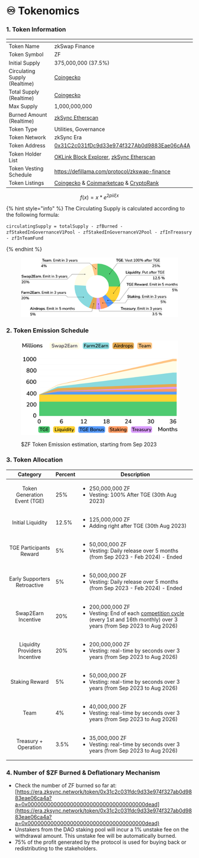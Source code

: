 # ♾️ Tokenomics

### 1. Token Information

<table><thead><tr><th width="301"></th><th></th></tr></thead><tbody><tr><td>Token Name</td><td>zkSwap Finance</td></tr><tr><td>Token Symbol</td><td>ZF</td></tr><tr><td>Initial Supply</td><td>375,000,000 (37.5%)</td></tr><tr><td>Circulating Supply (Realtime)</td><td><a href="https://www.coingecko.com/en/coins/zkswap-finance">Coingecko</a></td></tr><tr><td>Total Supply (Realtime)</td><td><a href="https://www.coingecko.com/en/coins/zkswap-finance">Coingecko</a> </td></tr><tr><td>Max Supply</td><td>1,000,000,000</td></tr><tr><td>Burned Amount (Realtime)</td><td><a href="https://era.zksync.network/token/0x31c2c031fdc9d33e974f327ab0d9883eae06ca4a?a=0x000000000000000000000000000000000000dead">zkSync Etherscan</a></td></tr><tr><td>Token Type</td><td>Utilities, Governance</td></tr><tr><td>Token Network</td><td>zkSync Era</td></tr><tr><td>Token Address</td><td><a href="https://explorer.zksync.io/address/0x31C2c031fDc9d33e974f327Ab0d9883Eae06cA4A">0x31C2c031fDc9d33e974f327Ab0d9883Eae06cA4A</a></td></tr><tr><td>Token Holder List</td><td><a href="https://www.oklink.com/zksync/token/0x31c2c031fdc9d33e974f327ab0d9883eae06ca4a">OKLink Block Explorer</a>, <a href="https://era.zksync.network/token/0x31c2c031fdc9d33e974f327ab0d9883eae06ca4a#balances">zkSync Etherscan</a></td></tr><tr><td>Token Vesting Schedule</td><td><a href="https://defillama.com/protocol/zkswap-finance">https://defillama.com/protocol/zkswap-finance</a></td></tr><tr><td>Token Listings</td><td><a href="https://www.coingecko.com/en/coins/zkswap-finance">Coingecko</a> &#x26; <a href="https://coinmarketcap.com/currencies/zkswap-finance/">Coinmarketcap</a> &#x26; <a href="https://cryptorank.io/price/zkswap-finance">CryptoRank</a></td></tr></tbody></table>

$$
f(x) = x * e^{2 pi i \xi x}
$$

{% hint style="info" %}
The Circulating Supply is calculated according to the following formula:

```
circulatingSupply = totalSupply - zfBurned - zfStakedInGovernanceV1Pool - zfStakedInGovernanceV2Pool - zfInTreasury - zfInTeamFund

```
{% endhint %}



<figure><img src="../.gitbook/assets/Tokenomics_-_Docs.png" alt=""><figcaption></figcaption></figure>

### 2. Token Emission Schedule

<figure><img src="../.gitbook/assets/Circulating supply.svg" alt="" width="563"><figcaption><p>$ZF Token Emission estimation, starting from Sep 2023</p></figcaption></figure>

### 3. Token Allocation

|            Category           | Percent | Description                                                                                                                                                                                           |
| :---------------------------: | ------- | ----------------------------------------------------------------------------------------------------------------------------------------------------------------------------------------------------- |
|  Token Generation Event (TGE) | 25%     | <ul><li>250,000,000 ZF</li><li>Vesting: 100% After TGE (30th Aug 2023)</li></ul>                                                                                                                      |
|       Initial Liquidity       | 12.5%   | <ul><li>125,000,000 ZF </li><li>Adding right after TGE (30th Aug 2023)</li></ul>                                                                                                                      |
|    TGE Participants Reward    | 5%      | <ul><li>50,000,000 ZF</li><li>Vesting: Daily release over 5 months (from Sep 2023 - Feb 2024) - Ended</li></ul>                                                                                       |
|  Early Supporters Retroactive | 5%      | <ul><li>50,000,000 ZF</li><li>Vesting: Daily release over 5 months (from Sep 2023 - Feb 2024) - Ended</li></ul>                                                                                       |
|      Swap2Earn Incentive      | 20%     | <ul><li>200,000,000 ZF</li><li>Vesting: End of each <a href="../highlights/swap2earn.md#cycle">competition cycle</a> (every 1st and 16th monthly) over 3 years  (from Sep 2023 to Aug 2026)</li></ul> |
| Liquidity Providers Incentive | 20%     | <ul><li>200,000,000 ZF</li><li>Vesting: real-time by seconds over 3 years (from Sep 2023 to Aug 2026)</li></ul>                                                                                       |
|         Staking Reward        | 5%      | <ul><li>50,000,000 ZF</li><li>Vesting: real-time by seconds over 3 years  (from Sep 2023 to Aug 2026)</li></ul>                                                                                       |
|              Team             | 4%      | <ul><li>40,000,000 ZF</li><li>Vesting: real-time by seconds over 3 years  (from Sep 2023 to Aug 2026)</li></ul>                                                                                       |
|      Treasury + Operation     | 3.5%    | <ul><li>35,000,000 ZF</li><li>Vesting: real-time by seconds over 3 years  (from Sep 2023 to Aug 2026)</li></ul>                                                                                       |

### **4. Number of $ZF Burned & Deflationary Mechanism**

* Check the number of ZF burned so far at: [https://era.zksync.network/token/0x31c2c031fdc9d33e974f327ab0d9883eae06ca4a?a=0x000000000000000000000000000000000000dead](https://era.zksync.network/token/0x31c2c031fdc9d33e974f327ab0d9883eae06ca4a?a=0x000000000000000000000000000000000000dead)
* Unstakers from the DAO staking pool will incur a 1% unstake fee on the withdrawal amount. This unstake fee will be automatically burned.
* 75% of the profit generated by the protocol is used for buying back or redistributing to the stakeholders.&#x20;

